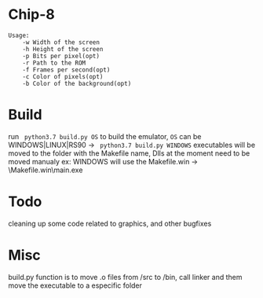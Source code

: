 # Chip-8

```
Usage:
    -w Width of the screen
    -h Height of the screen
    -p Bits per pixel(opt)
    -r Path to the ROM
    -f Frames per second(opt)
    -c Color of pixels(opt)
    -b Color of the background(opt)
```

# Build
run ``` python3.7 build.py OS``` to build the emulator,
```OS``` can be WINDOWS|LINUX|RS90 -> ``` python3.7 build.py WINDOWS```
executables will be moved to the folder with the Makefile name,
Dlls at the moment need to be moved manualy
ex: WINDOWS will use the Makefile.win -> \Makefile.win\main.exe

# Todo
cleaning up some code related to graphics,
and other bugfixes

# Misc

build.py function is to move .o files from /src to /bin, 
call linker and them move the executable to a especific folder  


